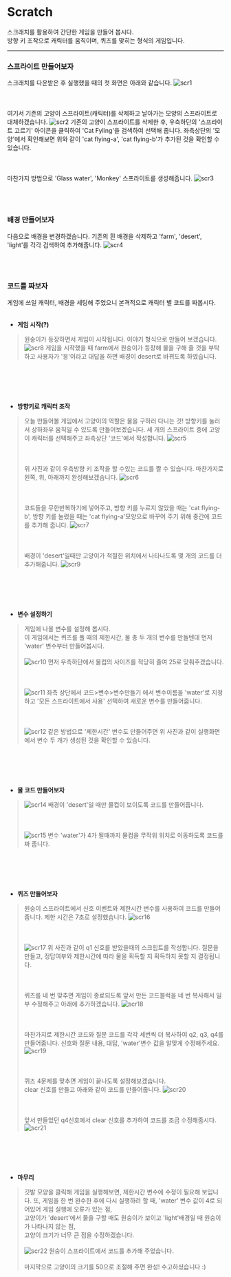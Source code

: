 # Scratch

스크래치를 활용하여 간단한 게임을 만들어 봅시다.  
방향 키 조작으로 캐릭터를 움직이며, 퀴즈를 맞히는 형식의 게임입니다.  
****
### 스프라이트 만들어보자
스크래치를 다운받은 후 실행했을 때의 첫 화면은 아래와 같습니다.
![scr1](./images/1.png)
<br><br/>
<br><br/>
여기서 기존의 고양이 스프라이트(캐릭터)를 삭제하고 날아가는 모양의 스프라이트로 대체하겠습니다.
![scr2](./images/2.png)
기존의 고양이 스프라이트를 삭제한 후, 우측하단의 '스프라이트 고르기' 아이콘을 클릭하여 'Cat Fyling'을 검색하여 선택해 줍니다. 좌측상단의 '모양'에서 확인해보면 위와 같이 'cat flying-a', 'cat flying-b'가 추가된 것을 확인할 수 있습니다.
<br><br/>
<br><br/>
마찬가지 방법으로 'Glass water', 'Monkey' 스프라이트를 생성해줍니다.
![scr3](./images/3.png)
<br><br/>
<br><br/>
### 배경 만들어보자

다음으로 배경을 변경하겠습니다. 기존의 흰 배경을 삭제하고 'farm', 'desert', 'light'를 각각 검색하여 추가해줍니다.
![scr4](./images/4.png)
<br><br/>
<br><br/>
### 코드를 짜보자

게임에 쓰일 캐릭터, 배경을 세팅해 주었으니 본격적으로 캐릭터 별 코드를 짜봅시다.
<br><br/>
* **게임 시작(?)**

>원숭이가 등장하면서 게임이 시작됩니다. 이야기 형식으로 만들어 보겠습니다.
>![scr8](./images/8.png)
>게임을 시작했을 때 farm에서 원숭이가 등장해 물을 구해 줄 것을 부탁하고 사용자가 '응'이라고 대답을 하면 배경이 desert로 바뀌도록 하였습니다.

<br><br/>
<br><br/>
* **방향키로 캐릭터 조작**  

>오늘 만들어볼 게임에서 고양이의 역할은 물을 구하러 다니는 것! 방향키를 눌러서 상하좌우 움직일 수 있도록 만들어보겠습니다.
>세 개의 스프라이트 중에 고양이 캐릭터를 선택해주고 좌측상단 '코드'에서 작성합니다.
>![scr5](./images/5.png)
><br><br/>
><br><br/>
>위 사진과 같이 우측방향 키 조작을 할 수있는 코드를 짤 수 있습니다. 마찬가지로 왼쪽, 위, 아래까지 완성해보겠습니다.
>![scr6](./images/6.png)
><br><br/>
><br><br/>
>코드들을 무한반복하기에 넣어주고, 방향 키를 누르지 않았을 때는 'cat flying-b', 방향 키를 눌렀을 때는 'cat flying-a'모양으로 바꾸어 주기 위해 중간에 코드를 추가해 줍니다.
>![scr7](./images/7.png)
><br><br/>
><br><br/>
>배경이 'desert'일때만 고양이가 적절한 위치에서 나타나도록 몇 개의 코드를 더 추가해줍니다.
>![scr9](./images/9.png)

<br><br/>
<br><br/>
* **변수 설정하기**  
>게임에 나올 변수를 설정해 봅시다.  
>이 게임에서는 퀴즈를 풀 때의 제한시간, 물 총 두 개의 변수를 만들텐데 먼저 'water' 변수부터 만들어봅시다.
><br><br/>
>![scr10](./images/10.png)
>먼저 우측하단에서 물컵의 사이즈를 적당히 줄여 25로 맞춰주겠습니다.
><br><br/>
><br><br/>
>![scr11](./images/11.png)
>좌측 상단에서 코드>변수>변수만들기 에서 변수이름을 'water'로 지정하고 '모든 스프라이트에서 사용' 선택하여 새로운 변수를 만들어줍니다.
><br><br/>
><br><br/>
>![scr12](./images/12.png)
>같은 방법으로 '제한시간' 변수도 만들어주면 위 사진과 같이 실행화면에서 변수 두 개가 생성된 것을 확인할 수 있습니다.

<br><br/>
<br><br/>
* **물 코드 만들어보자**  

>![scr14](./images/14.png)
>배경이 'desert'일 때만 물컵이 보이도록 코드를 만들어줍니다.
><br><br/>
><br><br/>
>![scr15](./images/15.png)
>변수 'water'가 4가 될때까지 물컵을 무작위 위치로 이동하도록 코드를 짜 줍니다.

<br><br/>
<br><br/>
* **퀴즈 만들어보자**  

>원숭이 스프라이트에서 신호 이벤트와 제한시간 변수를 사용하여 코드를 만들어 줍니다.  제한 시간은 7초로 설정했습니다.
>![scr16](./images/16.png)
><br><br/>
><br><br/>
>![scr17](./images/17.png)
>위 사진과 같이 q1 신호를 받았을때의 스크립트를 작성합니다. 질문을 만들고, 정답여부와 제한시간에 따라 물을 획득할 지 획득하지 못할 지 결정됩니다.
><br><br/>
><br><br/>
>퀴즈를 네 번 맞추면 게임이 종료되도록 앞서 만든 코드블럭을 네 번 복사해서 일부 수정해주고 아래에 추가하겠습니다.
>![scr18](./images/18.png)
><br><br/>
><br><br/>
>마찬가지로 제한시간 코드와 질문 코드를 각각 세번씩 더 복사하여 q2, q3, q4를 만들어줍니다. 신호와 질문 내용, 대답, 'water'변수 값을 알맞게 수정해주세요.
>![scr19](./images/19.png)
><br><br/>
><br><br/>
>퀴즈 4문제를 맞추면 게임이 끝나도록 설정해보겠습니다.  
>clear 신호를 만들고 아래와 같이 코드를 만들어줍니다.
>![scr20](./images/20.png)
><br><br/>
><br><br/>
>앞서 만들었던 q4신호에서 clear 신호를 추가하여 코드를 조금 수정해줍시다.
>![scr21](./images/21.png)

<br><br/>
<br><br/>
* **마무리**  
 
>깃발 모양을 클릭해 게임을 실행해보면, 제한시간 변수에 수정이 필요해 보입니다.
>또, 게임을 한 번 완수한 후에 다시 실행하려 할 때, 'water' 변수 값이 4로 되어있어 게임 실행에 오류가 있는 점,  
>고양이가 'desert'에서 물을 구할 때도 원숭이가 보이고 'light'배경일 때 원숭이가 나타나지 않는 점,  
>고양이 크기가 너무 큰 점을 수정하겠습니다.
><br><br/>
>![scr22](./images/22.png)
>원숭이 스프라이트에서 코드를 추가해 주었습니다.
><br><br/>
>마지막으로 고양이의 크기를 50으로 조절해 주면 완성!
수고하셨습니다 :)

